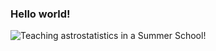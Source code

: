 ### Hello world!

<picture>
 <source media="(prefers-color-scheme: dark)" srcset="https://drive.usercontent.google.com/download?id=1ESTuATVTqkh2JYaBrhsLzoFYM_dikUSn">
 <source media="(prefers-color-scheme: light)" srcset="https://drive.usercontent.google.com/download?id=1ESTuATVTqkh2JYaBrhsLzoFYM_dikUSn">
 <img alt="Teaching astrostatistics in a Summer School!" src="https://drive.usercontent.google.com/download?id=1ESTuATVTqkh2JYaBrhsLzoFYM_dikUSn">
</picture>

<!--
**kkovlakas/kkovlakas** is a ✨ _special_ ✨ repository because its `README.md` (this file) appears on your GitHub profile.

Here are some ideas to get you started:

- 🔭 I’m currently working on ...
- 🌱 I’m currently learning ...
- 👯 I’m looking to collaborate on ...
- 🤔 I’m looking for help with ...
- 💬 Ask me about ...
- 📫 How to reach me: ...
- 😄 Pronouns: ...
- ⚡ Fun fact: ...
-->
